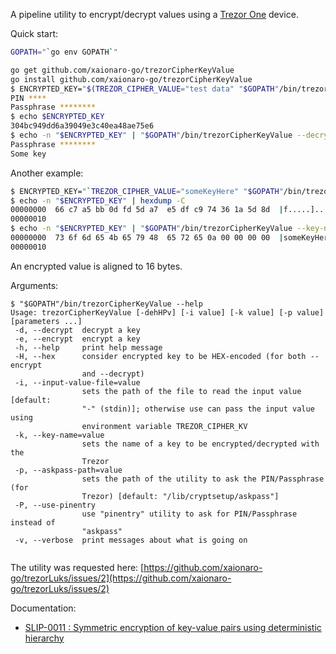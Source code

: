 A pipeline utility to encrypt/decrypt values using a [Trezor One](https://github.com/trezor/trezor-mcu) device.

Quick start:
```sh
GOPATH="`go env GOPATH`"

go get github.com/xaionaro-go/trezorCipherKeyValue
go install github.com/xaionaro-go/trezorCipherKeyValue
$ ENCRYPTED_KEY="$(TREZOR_CIPHER_VALUE="test data" "$GOPATH"/bin/trezorCipherKeyValue --encrypt --hex)"
PIN ****
Passphrase ********
$ echo $ENCRYPTED_KEY
304bc949dd6a39049e3c40ea48ae75e6
$ echo -n "$ENCRYPTED_KEY" | "$GOPATH"/bin/trezorCipherKeyValue --decrypt --hex
Passphrase ********
Some key
```

Another example:
```sh
$ ENCRYPTED_KEY="`TREZOR_CIPHER_VALUE="someKeyHere" "$GOPATH"/bin/trezorCipherKeyValue --key-name myKey --use-pinentry --encrypt`"
$ echo -n "$ENCRYPTED_KEY" | hexdump -C
00000000  66 c7 a5 bb 0d fd 5d a7  e5 df c9 74 36 1a 5d 8d  |f.....]....t6.].|
00000010
$ echo -n "$ENCRYPTED_KEY" | "$GOPATH"/bin/trezorCipherKeyValue --key-name myKey --use-pinentry --decrypt | hexdump -C
00000000  73 6f 6d 65 4b 65 79 48  65 72 65 0a 00 00 00 00  |someKeyHere.....|
00000010
```

An encrypted value is aligned to 16 bytes.

Arguments:
```
$ "$GOPATH"/bin/trezorCipherKeyValue --help
Usage: trezorCipherKeyValue [-dehHPv] [-i value] [-k value] [-p value] [parameters ...]
 -d, --decrypt  decrypt a key
 -e, --encrypt  encrypt a key
 -h, --help     print help message
 -H, --hex      consider encrypted key to be HEX-encoded (for both --encrypt
                and --decrypt)
 -i, --input-value-file=value
                sets the path of the file to read the input value [default:
                "-" (stdin)]; otherwise use can pass the input value using
                environment variable TREZOR_CIPHER_KV
 -k, --key-name=value
                sets the name of a key to be encrypted/decrypted with the
                Trezor
 -p, --askpass-path=value
                sets the path of the utility to ask the PIN/Passphrase (for
                Trezor) [default: "/lib/cryptsetup/askpass"]
 -P, --use-pinentry
                use "pinentry" utility to ask for PIN/Passphrase instead of
                "askpass"
 -v, --verbose  print messages about what is going on
```

```
```

The utility was requested here: [https://github.com/xaionaro-go/trezorLuks/issues/2](https://github.com/xaionaro-go/trezorLuks/issues/2)

Documentation:
* [SLIP-0011 : Symmetric encryption of key-value pairs using deterministic hierarchy](https://github.com/satoshilabs/slips/blob/master/slip-0011.md)
